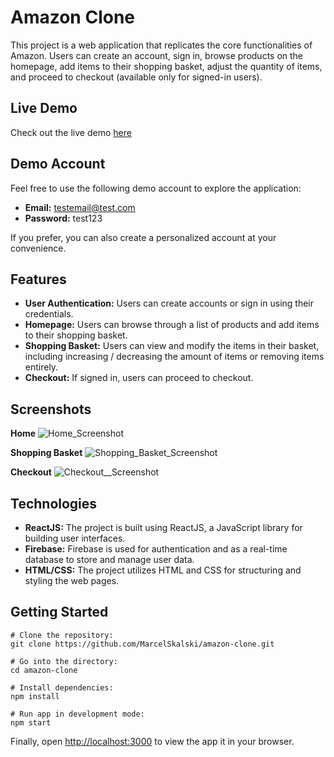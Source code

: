 # Amazon Clone

This project is a web application that replicates the core functionalities of Amazon. Users can create an account, sign in, browse products on the homepage, add items to their shopping basket, adjust the quantity of items, and proceed to checkout (available only for signed-in users).

## Live Demo

Check out the live demo [here](https://clone-9ba89.web.app/)

## Demo Account

Feel free to use the following demo account to explore the application:

* **Email:** testemail@test.com
* **Password:** test123

If you prefer, you can also create a personalized account at your convenience.

## Features

* **User Authentication:** Users can create accounts or sign in using their credentials.
* **Homepage:** Users can browse through a list of products and add items to their shopping basket.
* **Shopping Basket:** Users can view and modify the items in their basket, including increasing / decreasing the amount of items or removing items entirely.
* **Checkout:** If signed in, users can proceed to checkout.

## Screenshots

**Home**
![Home_Screenshot](https://github.com/MarcelSkalski/amazon-clone/assets/91550808/ccafc759-1c93-43d4-b4a2-57f9cfc498c8)

**Shopping Basket**
![Shopping_Basket_Screenshot](https://github.com/MarcelSkalski/amazon-clone/assets/91550808/5514775d-f575-48ae-8748-8da930bfdd82)

**Checkout**
![Checkout__Screenshot](https://github.com/MarcelSkalski/amazon-clone/assets/91550808/0a9f356f-fc28-4ee8-af50-dd408c979029)

## Technologies

* **ReactJS:** The project is built using ReactJS, a JavaScript library for building user interfaces.
* **Firebase:** Firebase is used for authentication and as a real-time database to store and manage user data.
* **HTML/CSS:** The project utilizes HTML and CSS for structuring and styling the web pages.

## Getting Started

    # Clone the repository:
    git clone https://github.com/MarcelSkalski/amazon-clone.git

    # Go into the directory:
    cd amazon-clone

    # Install dependencies:
    npm install

    # Run app in development mode:
    npm start

Finally, open [http://localhost:3000](http://localhost:3000) to view the app it in your browser.
